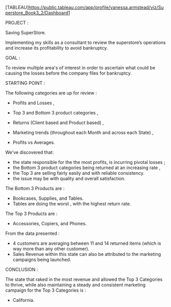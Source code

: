[TABLEAU]https://public.tableau.com/app/profile/vanessa.armstead/viz/Superstore_Book3_2/Dashboard1


PROJECT : 

Saving SuperStore.

Implementing my skills as a consultant to review the superstore’s operations and increase its profitability to avoid bankruptcy.

GOAL : 

To review multiple area's of interest in order to ascertain what could be causing the losses before the company files for bankruptcy.

STARTING POINT :

The following categories are up for review :

- Profits and Losses ,

- Top 3 and Bottom 3 product categories ,

- Returns (Client based and Product based) ,

- Marketing trends (throughout each Month and across each State) ,

- Profits vs Averages.

We've discovered that: 
- the state responsible for the the most profits, is incurring pivotal losses ;
- the Bottom 3 product categories being returned at an increasing rate ,
- the Top 3 are selling fairly easily and with reliable consistency.
- the issue may be with quality and overall satisfaction.

The Bottom 3 Products are : 
- Bookcases, Supplies, and Tables.
- Tables are doing the worst , with the highest return rate.

The Top 3 Products are :
- Accessories, Copiers, and Phones.

From the data presented : 
- 4 customers are averaging between 11 and 14 returned items (which is way more than any other customer).
- Sales Revenue within this state can also be attributed to the marketing campaigns being launched.

CONCLUSION : 

The state that raked in the most revenue and allowed the Top 3 Categories to thrive, 
while also maintaining a steady and consistent marketing campaign for the Top 3 Categories is :
- California.
